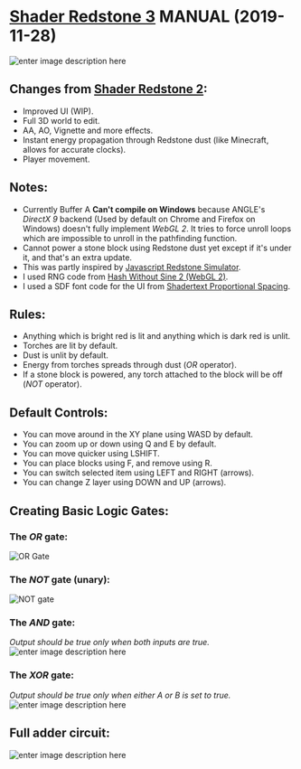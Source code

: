 



# [Shader Redstone 3](https://www.shadertoy.com/view/wdyXWV) MANUAL (2019-11-28)
![enter image description here](https://i.imgur.com/SHuTFuF.png)
## Changes from [Shader Redstone 2](https://www.shadertoy.com/view/WdfXD7):
* Improved UI (WIP).
* Full 3D world to edit.
* AA, AO, Vignette and more effects.
* Instant energy propagation through Redstone dust (like Minecraft, allows for accurate clocks).
* Player movement.
## Notes:
* Currently Buffer A **Can't compile on Windows** because ANGLE's *DirectX 9* backend (Used by default on Chrome and Firefox on Windows) doesn't fully implement *WebGL 2*. It tries to force unroll loops which are impossible to unroll in the pathfinding function.
* Cannot power a stone block using Redstone dust yet except if it's under it, and that's an extra update.
* This was partly inspired by [Javascript Redstone Simulator](https://mordritch.com/mc_rss/).
* I used RNG code from [Hash Without Sine 2 (WebGL 2)](https://www.shadertoy.com/view/XdGfRR).
* I used a SDF font code for the UI from [Shadertext Proportional Spacing](https://www.shadertoy.com/view/4s3XDn).
## Rules:
* Anything which is bright red is lit and anything which is dark red is unlit.
* Torches are lit by default. 
* Dust is unlit by default.
* Energy from torches spreads through dust (*OR* operator).
* If a stone block is powered, any torch attached to the block will be off (*NOT* operator).
## Default Controls:
* You can move around in the XY plane using WASD by default.
* You can zoom up or down using Q and E by default.
* You can move quicker using LSHIFT.
* You can place blocks using F, and remove using R.
* You can switch selected item using LEFT and RIGHT (arrows).
* You can change Z layer using DOWN and UP (arrows).
## Creating Basic Logic Gates:
### The *OR* gate:

![OR Gate](https://i.imgur.com/Iasfby2.png)
### The *NOT* gate (unary):
![NOT gate](https://i.imgur.com/iyprINi.png)

### The *AND* gate:
*Output should be true only when both inputs are true.*
![enter image description here](https://i.imgur.com/uU7l3mj.png)
### The *XOR* gate:
*Output should be true only when either A or B is set to true.*
![enter image description here](https://i.imgur.com/kW1nUkq.png)
## Full adder circuit:
![enter image description here](https://i.imgur.com/gNsC1Ki.png)
